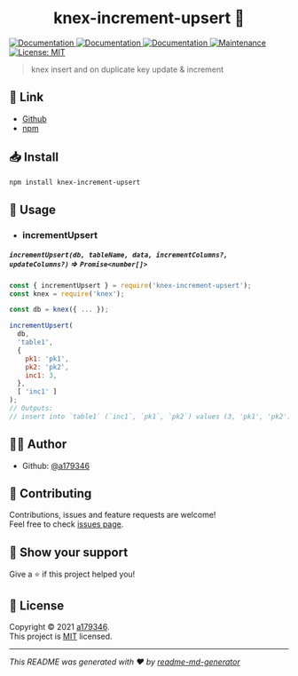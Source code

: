 <h1 align="center">knex-increment-upsert 👋</h1>
<p>
  <a href="https://github.com/a179346/knex-increment-upsert/actions/workflows/build.yml" target="_blank">
    <img alt="Documentation" src="https://github.com/a179346/knex-increment-upsert/actions/workflows/build.yml/badge.svg" />
  </a>
  <a href="https://www.npmjs.com/package/knex-increment-upsert" target="_blank">
    <img alt="Documentation" src="https://img.shields.io/npm/v/knex-increment-upsert?maxAge=3600)" />
  </a>
  <a href="https://github.com/a179346/knex-increment-upsert#readme" target="_blank">
    <img alt="Documentation" src="https://img.shields.io/badge/documentation-yes-brightgreen.svg" />
  </a>
  <a href="https://github.com/a179346/knex-increment-upsert/graphs/commit-activity" target="_blank">
    <img alt="Maintenance" src="https://img.shields.io/badge/Maintained%3F-yes-green.svg" />
  </a>
  <a href="https://github.com/a179346/knex-increment-upsert/blob/main/LICENSE" target="_blank">
    <img alt="License: MIT" src="https://img.shields.io/github/license/a179346/knex-increment-upsert" />
  </a>
</p>

> knex insert and on duplicate key update & increment

## 🔗 Link
+ [Github](https://github.com/a179346/knex-increment-upsert#readme)
+ [npm](https://www.npmjs.com/package/knex-increment-upsert)

## 📥 Install

```sh
npm install knex-increment-upsert
```

## 📖 Usage
- ### incrementUpsert
##### `incrementUpsert(db, tableName, data, incrementColumns?, updateColumns?)` => `Promise<number[]>`
```js
const { incrementUpsert } = require('knex-increment-upsert');
const knex = require('knex');

const db = knex({ ... });

incrementUpsert(
  db, 
  'table1', 
  {
    pk1: 'pk1',
    pk2: 'pk2',
    inc1: 3,
  }, 
  [ 'inc1' ]
);
// Outputs:
// insert into `table1` (`inc1`, `pk1`, `pk2`) values (3, 'pk1', 'pk2') on duplicate key update `inc1` = `inc1` + values(`inc1`)
```

## 🙋‍♂️ Author


* Github: [@a179346](https://github.com/a179346)

## 🤝 Contributing

Contributions, issues and feature requests are welcome!<br />Feel free to check [issues page](https://github.com/a179346/knex-increment-upsert/issues).

## 🌟 Show your support

Give a ⭐️ if this project helped you!

## 📝 License

Copyright © 2021 [a179346](https://github.com/a179346).<br />
This project is [MIT](https://github.com/a179346/knex-increment-upsert/blob/main/LICENSE) licensed.

***
_This README was generated with ❤️ by [readme-md-generator](https://github.com/kefranabg/readme-md-generator)_